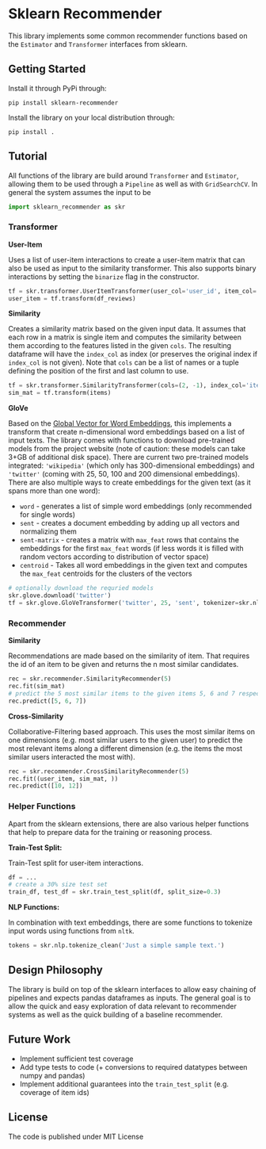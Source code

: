 # Sklearn Recommender

This library implements some common recommender functions based on the `Estimator` and `Transformer` interfaces from sklearn.

## Getting Started

Install it through PyPi through:


`pip install sklearn-recommender`


Install the library on your local distribution through:


`pip install .`


## Tutorial

All functions of the library are build around `Transformer` and `Estimator`, allowing them to be used through a `Pipeline` as well as with `GridSearchCV`.
In general the system assumes the input to be

```python
import sklearn_recommender as skr
```

### Transformer

**User-Item**

Uses a list of user-item interactions to create a user-item matrix that can also be used as input to the similarity transformer. This also supports binary interactions by setting the `binarize` flag in the constructor.

```python
tf = skr.transformer.UserItemTransformer(user_col='user_id', item_col='item_id', value_col='ranking', agg_fct='mean')
user_item = tf.transform(df_reviews)
```

**Similarity**

Creates a similarity matrix based on the given input data. It assumes that each row in a matrix is single item and computes the similarity between them according to the features listed in the given `cols`. The resulting dataframe will have the `index_col` as index (or preserves the original index if `index_col` is not given).
Note that `cols` can be a list of names or a tuple defining the position of the first and last column to use.

```python
tf = skr.transformer.SimilarityTransformer(cols=(2, -1), index_col='item_id', normalize=True)
sim_mat = tf.transform(items)
```

**GloVe**

Based on the [Global Vector for Word Embeddings](https://nlp.stanford.edu/projects/glove/), this implements a transform that create n-dimensional word embeddings based on a list of input texts.
The library comes with functions to download pre-trained models from the project website (note of caution: these models can take 3+GB of additional disk space). There are current two pre-trained models integrated: `'wikipedia'` (which only has 300-dimensional embeddings) and `'twitter'` (coming with 25, 50, 100 and 200 dimensional embeddings).
There are also multiple ways to create embeddings for the given text (as it spans more than one word):

* `word` - generates a list of simple word embeddings (only recommended for single words)
* `sent` - creates a document embedding by adding up all vectors and normalizing them
* `sent-matrix` - creates a matrix with `max_feat` rows that contains the embeddings for the first `max_feat` words (if less words it is filled with random vectors according to distribution of vector space)
* `centroid` - Takes all word embeddings in the given text and computes the `max_feat` centroids for the clusters of the vectors

```python
# optionally download the requried models
skr.glove.download('twitter')
tf = skr.glove.GloVeTransformer('twitter', 25, 'sent', tokenizer=skr.nlp.tokenize_clean)
```

### Recommender

**Similarity**

Recommendations are made based on the similarity of item. That requires the id of an item to be given and returns the n most similar candidates.

```python
rec = skr.recommender.SimilarityRecommender(5)
rec.fit(sim_mat)
# predict the 5 most similar items to the given items 5, 6 and 7 respectively
rec.predict([5, 6, 7])
```

**Cross-Similarity**

Collaborative-Filtering based approach. This uses the most similar items on one dimensions (e.g. most similar users to the given user) to predict the most relevant items along a different dimension (e.g. the items the most similar users interacted the most with).

```python
rec = skr.recommender.CrossSimilarityRecommender(5)
rec.fit((user_item, sim_mat, ))
rec.predict([10, 12])
```

### Helper Functions

Apart from the sklearn extensions, there are also various helper functions that help to prepare data for the training or reasoning process.

**Train-Test Split:**

Train-Test split for user-item interactions.

```python
df = ...
# create a 30% size test set
train_df, test_df = skr.train_test_split(df, split_size=0.3)
```

**NLP Functions:**

In combination with text embeddings, there are some functions to tokenize input words using functions from `nltk`.

```python
tokens = skr.nlp.tokenize_clean('Just a simple sample text.')
```

## Design Philosophy

The library is build on top of the sklearn interfaces to allow easy chaining of pipelines and expects pandas dataframes as inputs.
The general goal is to allow the quick and easy exploration of data relevant to recommender systems as well as the quick building of a baseline recommender.

## Future Work

* Implement sufficient test coverage
* Add type tests to code (+ conversions to required datatypes between numpy and pandas)
* Implement additional guarantees into the `train_test_split` (e.g. coverage of item ids)

## License

The code is published under MIT License
